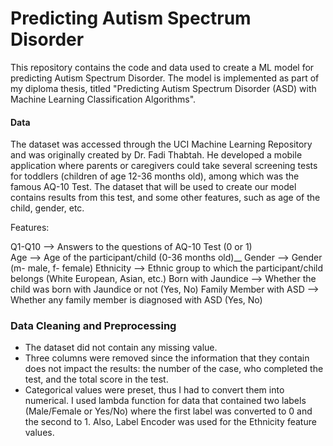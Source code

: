 # Predicting Autism Spectrum Disorder

This repository contains the code and data used to create a ML model for predicting Autism Spectrum Disorder. The model is implemented as part of my diploma thesis, titled "Predicting Autism Spectrum Disorder (ASD) with Machine Learning Classification Algorithms".

#### Data
The dataset was accessed through the UCI Machine Learning Repository and was originally created by Dr. Fadi Thabtah. He developed a mobile application where parents or caregivers could take several screening tests for toddlers (children of age 12-36 months old), among which was the famous AQ-10 Test. The dataset that will be used to create our model contains results from this test, and some other features, such as age of the child, gender, etc.

Features:

Q1-Q10                     -->  Answers to the questions of AQ-10 Test (0 or 1) <br />
Age                        -->  Age of the participant/child (0-36 months old)__
Gender                     -->  Gender (m- male, f- female)
Ethnicity                  -->  Ethnic group to which the participant/child belongs (White European, Asian, etc.)
Born with Jaundice         -->  Whether the child was born with Jaundice or not (Yes, No)
Family Member with ASD     -->  Whether any family member is diagnosed with ASD (Yes, No)


### Data Cleaning and Preprocessing
- The dataset did not contain any missing value.
- Three columns were removed since the information that they contain does not impact the results: the number of the case, who completed the test, and the total score in the test.
- Categorical values were preset, thus I had to convert them into numerical. I used lambda function for data that contained two labels (Male/Female or Yes/No) where the first label was converted to 0 and the second to 1. Also, Label Encoder was used for the Ethnicity feature values.
